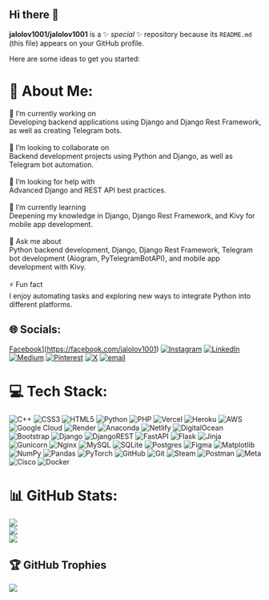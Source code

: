 ## Hi there 👋


**jalolov1001/jalolov1001** is a ✨ _special_ ✨ repository because its `README.md` (this file) appears on your GitHub profile.

Here are some ideas to get you started:
# 💫 About Me:
🔭 I’m currently working on<br>Developing backend applications using Django and Django Rest Framework, as well as creating Telegram bots.<br><br>👯 I’m looking to collaborate on<br>Backend development projects using Python and Django, as well as Telegram bot automation.<br><br>🤝 I’m looking for help with<br>Advanced Django and REST API best practices.<br><br>🌱 I’m currently learning<br>Deepening my knowledge in Django, Django Rest Framework, and Kivy for mobile app development.<br><br>💬 Ask me about<br>Python backend development, Django, Django Rest Framework, Telegram bot development (Aiogram, PyTelegramBotAPI), and mobile app development with Kivy.<br><br>⚡ Fun fact<br>I enjoy automating tasks and exploring new ways to integrate Python into different platforms.


## 🌐 Socials:
[Facebook](https://img.shields.io/badge/Facebook-%231877F2.svg?logo=Facebook&logoColor=white)](https://facebook.com/jalolov1001) [![Instagram](https://img.shields.io/badge/Instagram-%23E4405F.svg?logo=Instagram&logoColor=white)](https://instagram.com/jalolov1001) [![LinkedIn](https://img.shields.io/badge/LinkedIn-%230077B5.svg?logo=linkedin&logoColor=white)](https://linkedin.com/in/jalolov1001) [![Medium](https://img.shields.io/badge/Medium-12100E?logo=medium&logoColor=white)](https://medium.com/@jalolov1001) [![Pinterest](https://img.shields.io/badge/Pinterest-%23E60023.svg?logo=Pinterest&logoColor=white)](https://pinterest.com/jalolov1001) [![X](https://img.shields.io/badge/X-black.svg?logo=X&logoColor=white)](https://x.com/jalolov1001) [![email](https://img.shields.io/badge/Email-D14836?logo=gmail&logoColor=white)](mailto:asadbekjalolov66@gmail.com) 

# 💻 Tech Stack:
![C++](https://img.shields.io/badge/c++-%2300599C.svg?style=flat&logo=c%2B%2B&logoColor=white) ![CSS3](https://img.shields.io/badge/css3-%231572B6.svg?style=flat&logo=css3&logoColor=white) ![HTML5](https://img.shields.io/badge/html5-%23E34F26.svg?style=flat&logo=html5&logoColor=white) ![Python](https://img.shields.io/badge/python-3670A0?style=flat&logo=python&logoColor=ffdd54) ![PHP](https://img.shields.io/badge/php-%23777BB4.svg?style=flat&logo=php&logoColor=white) ![Vercel](https://img.shields.io/badge/vercel-%23000000.svg?style=flat&logo=vercel&logoColor=white) ![Heroku](https://img.shields.io/badge/heroku-%23430098.svg?style=flat&logo=heroku&logoColor=white) ![AWS](https://img.shields.io/badge/AWS-%23FF9900.svg?style=flat&logo=amazon-aws&logoColor=white) ![Google Cloud](https://img.shields.io/badge/GoogleCloud-%234285F4.svg?style=flat&logo=google-cloud&logoColor=white) ![Render](https://img.shields.io/badge/Render-%46E3B7.svg?style=flat&logo=render&logoColor=white) ![Anaconda](https://img.shields.io/badge/Anaconda-%2344A833.svg?style=flat&logo=anaconda&logoColor=white) ![Netlify](https://img.shields.io/badge/netlify-%23000000.svg?style=flat&logo=netlify&logoColor=#00C7B7) ![DigitalOcean](https://img.shields.io/badge/DigitalOcean-%230167ff.svg?style=flat&logo=digitalOcean&logoColor=white) ![Bootstrap](https://img.shields.io/badge/bootstrap-%238511FA.svg?style=flat&logo=bootstrap&logoColor=white) ![Django](https://img.shields.io/badge/django-%23092E20.svg?style=flat&logo=django&logoColor=white) ![DjangoREST](https://img.shields.io/badge/DJANGO-REST-ff1709?style=flat&logo=django&logoColor=white&color=ff1709&labelColor=gray) ![FastAPI](https://img.shields.io/badge/FastAPI-005571?style=flat&logo=fastapi) ![Flask](https://img.shields.io/badge/flask-%23000.svg?style=flat&logo=flask&logoColor=white) ![Jinja](https://img.shields.io/badge/jinja-white.svg?style=flat&logo=jinja&logoColor=black) ![Gunicorn](https://img.shields.io/badge/gunicorn-%298729.svg?style=flat&logo=gunicorn&logoColor=white) ![Nginx](https://img.shields.io/badge/nginx-%23009639.svg?style=flat&logo=nginx&logoColor=white) ![MySQL](https://img.shields.io/badge/mysql-4479A1.svg?style=flat&logo=mysql&logoColor=white) ![SQLite](https://img.shields.io/badge/sqlite-%2307405e.svg?style=flat&logo=sqlite&logoColor=white) ![Postgres](https://img.shields.io/badge/postgres-%23316192.svg?style=flat&logo=postgresql&logoColor=white) ![Figma](https://img.shields.io/badge/figma-%23F24E1E.svg?style=flat&logo=figma&logoColor=white) ![Matplotlib](https://img.shields.io/badge/Matplotlib-%23ffffff.svg?style=flat&logo=Matplotlib&logoColor=black) ![NumPy](https://img.shields.io/badge/numpy-%23013243.svg?style=flat&logo=numpy&logoColor=white) ![Pandas](https://img.shields.io/badge/pandas-%23150458.svg?style=flat&logo=pandas&logoColor=white) ![PyTorch](https://img.shields.io/badge/PyTorch-%23EE4C2C.svg?style=flat&logo=PyTorch&logoColor=white) ![GitHub](https://img.shields.io/badge/github-%23121011.svg?style=flat&logo=github&logoColor=white) ![Git](https://img.shields.io/badge/git-%23F05033.svg?style=flat&logo=git&logoColor=white) ![Steam](https://img.shields.io/badge/steam-%23000000.svg?style=flat&logo=steam&logoColor=white) ![Postman](https://img.shields.io/badge/Postman-FF6C37?style=flat&logo=postman&logoColor=white) ![Meta](https://img.shields.io/badge/Meta-%230467DF.svg?style=flat&logo=Meta&logoColor=white) ![Cisco](https://img.shields.io/badge/cisco-%23049fd9.svg?style=flat&logo=cisco&logoColor=black) ![Docker](https://img.shields.io/badge/docker-%230db7ed.svg?style=flat&logo=docker&logoColor=white)
# 📊 GitHub Stats:
![](https://github-readme-stats.vercel.app/api?username=jalolov1001&theme=blue-green&hide_border=false&include_all_commits=true&count_private=true)<br/>
![](https://nirzak-streak-stats.vercel.app/?user=jalolov1001&theme=blue-green&hide_border=false)<br/>
![](https://github-readme-stats.vercel.app/api/top-langs/?username=jalolov1001&theme=blue-green&hide_border=false&include_all_commits=true&count_private=true&layout=compact)

## 🏆 GitHub Trophies
![](https://github-profile-trophy.vercel.app/?username=jalolov1001&theme=radical&no-frame=true&no-bg=true&margin-w=4)

<!-- Proudly created with GPRM ( https://gprm.itsvg.in ) -->
